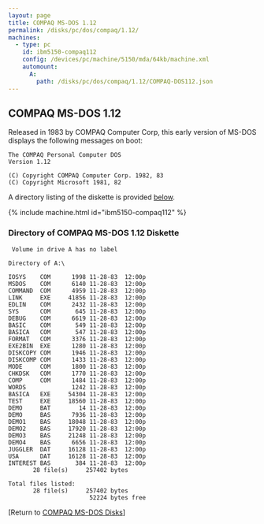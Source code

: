 ```yaml
---
layout: page
title: COMPAQ MS-DOS 1.12
permalink: /disks/pc/dos/compaq/1.12/
machines:
  - type: pc
    id: ibm5150-compaq112
    config: /devices/pc/machine/5150/mda/64kb/machine.xml
    automount:
      A:
        path: /disks/pc/dos/compaq/1.12/COMPAQ-DOS112.json
---
```


COMPAQ MS-DOS 1.12
---

Released in 1983 by COMPAQ Computer Corp, this early version of MS-DOS displays the following messages on boot:

	The COMPAQ Personal Computer DOS
	Version 1.12
	
	(C) Copyright COMPAQ Computer Corp. 1982, 83
	(C) Copyright Microsoft 1981, 82

A directory listing of the diskette is provided [below](#directory-of-compaq-ms-dos-112-diskette).

{% include machine.html id="ibm5150-compaq112" %}

### Directory of COMPAQ MS-DOS 1.12 Diskette

	 Volume in drive A has no label

	Directory of A:\

	IOSYS    COM      1998 11-28-83  12:00p
	MSDOS    COM      6140 11-28-83  12:00p
	COMMAND  COM      4959 11-28-83  12:00p
	LINK     EXE     41856 11-28-83  12:00p
	EDLIN    COM      2432 11-28-83  12:00p
	SYS      COM       645 11-28-83  12:00p
	DEBUG    COM      6619 11-28-83  12:00p
	BASIC    COM       549 11-28-83  12:00p
	BASICA   COM       547 11-28-83  12:00p
	FORMAT   COM      3376 11-28-83  12:00p
	EXE2BIN  EXE      1280 11-28-83  12:00p
	DISKCOPY COM      1946 11-28-83  12:00p
	DISKCOMP COM      1433 11-28-83  12:00p
	MODE     COM      1800 11-28-83  12:00p
	CHKDSK   COM      1770 11-28-83  12:00p
	COMP     COM      1484 11-28-83  12:00p
	WORDS             1242 11-28-83  12:00p
	BASICA   EXE     54304 11-28-83  12:00p
	TEST     EXE     18560 11-28-83  12:00p
	DEMO     BAT        14 11-28-83  12:00p
	DEMO     BAS      7936 11-28-83  12:00p
	DEMO1    BAS     18048 11-28-83  12:00p
	DEMO2    BAS     17920 11-28-83  12:00p
	DEMO3    BAS     21248 11-28-83  12:00p
	DEMO4    BAS      6656 11-28-83  12:00p
	JUGGLER  DAT     16128 11-28-83  12:00p
	USA      DAT     16128 11-28-83  12:00p
	INTEREST BAS       384 11-28-83  12:00p
	       28 file(s)     257402 bytes

	Total files listed:
	       28 file(s)     257402 bytes
	                       52224 bytes free

[Return to [COMPAQ MS-DOS Disks](/disks/pc/dos/compaq/)]
